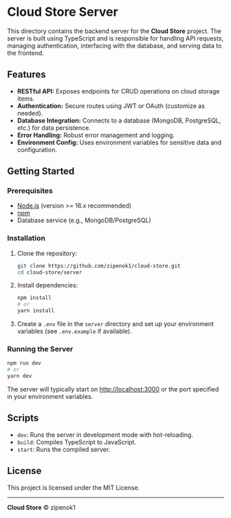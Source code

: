 # Cloud Store Server

This directory contains the backend server for the **Cloud Store** project. The server is built using TypeScript and is responsible for handling API requests, managing authentication, interfacing with the database, and serving data to the frontend.

## Features

- **RESTful API:** Exposes endpoints for CRUD operations on cloud storage items.
- **Authentication:** Secure routes using JWT or OAuth (customize as needed).
- **Database Integration:** Connects to a database (MongoDB, PostgreSQL, etc.) for data persistence.
- **Error Handling:** Robust error management and logging.
- **Environment Config:** Uses environment variables for sensitive data and configuration.

## Getting Started

### Prerequisites

- [Node.js](https://nodejs.org/) (version >= 16.x recommended)
- [npm](https://www.npmjs.com/) 
- Database service (e.g., MongoDB/PostgreSQL)

### Installation

1. Clone the repository:

   ```bash
   git clone https://github.com/zipenok1/cloud-store.git
   cd cloud-store/server
   ```

2. Install dependencies:

   ```bash
   npm install
   # or
   yarn install
   ```

3. Create a `.env` file in the `server` directory and set up your environment variables (see `.env.example` if available).

### Running the Server

```bash
npm run dev
# or
yarn dev
```

The server will typically start on [http://localhost:3000](http://localhost:3000) or the port specified in your environment variables.

## Scripts

- `dev`: Runs the server in development mode with hot-reloading.
- `build`: Compiles TypeScript to JavaScript.
- `start`: Runs the compiled server.


## License

This project is licensed under the MIT License.

---

**Cloud Store** © zipenok1  